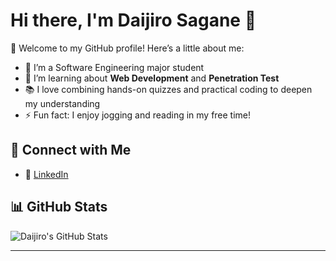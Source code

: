 # Hi there, I'm Daijiro Sagane 👋  

🌟 Welcome to my GitHub profile! Here’s a little about me:

- 🔭 I’m a Software Engineering major student
- 🌱 I’m learning about **Web Development** and **Penetration Test**  
- 📚 I love combining hands-on quizzes and practical coding to deepen my understanding  
- ⚡ Fun fact: I enjoy jogging and reading in my free time!  

## 🔗 Connect with Me  
- 💼 [LinkedIn](https://www.linkedin.com/in/daijiro-sagane-b50506291/)  

## 📊 GitHub Stats  
![Daijiro's GitHub Stats](https://github-readme-stats.vercel.app/api?username=daijir&show_icons=true&theme=tokyonight)

---
